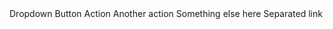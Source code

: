 <BSDropdown IsDark="true">
    <Toggler>
        <BSToggle IsButton="true" Color="BSColor.Secondary">Dropdown Button</BSToggle>
    </Toggler>
    <Content>
        <BSDropdownItem>Action</BSDropdownItem>
        <BSDropdownItem>Another action</BSDropdownItem>
        <BSDropdownItem>Something else here</BSDropdownItem>
        <BSDropdownItem IsDivider="true"/>
        <BSDropdownItem>Separated link</BSDropdownItem>
    </Content>
</BSDropdown>